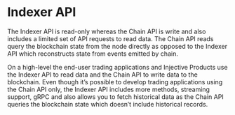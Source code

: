 # Indexer API

The Indexer API is read-only whereas the Chain API is write and also includes a limited set of API requests to read data. The Chain API reads query the blockchain state from the node directly as opposed to the Indexer API which reconstructs state from events emitted by chain.

On a high-level the end-user trading applications and Injective Products use the Indexer API to read data and the Chain API to write data to the blockchain. Even though it’s possible to develop trading applications using the Chain API only, the Indexer API includes more methods, streaming support, gRPC and also allows you to fetch historical data as the Chain API queries the blockchain state which doesn’t include historical records.